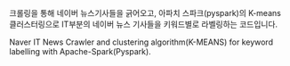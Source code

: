 크롤링을 통해 네이버 뉴스기사들을 긁어오고, 아파치 스파크(pyspark)의 K-means 클러스터링으로 IT부분의 네이버 뉴스 기사들을 키워드별로 라벨링하는 코드입니다.

Naver IT News Crawler and clustering algorithm(K-MEANS) for keyword labelling with Apache-Spark(Pyspark).
